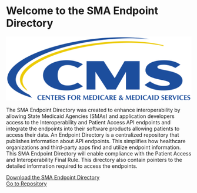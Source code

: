 
# Welcome to the SMA Endpoint Directory

![CMS Logo](CMS.png)

The SMA Endpoint Directory was created to enhance interoperability by allowing State Medicaid Agencies (SMAs) and application developers access to the Interoperability and Patient Access API endpoints and integrate the endpoints into their software products allowing patients to access their data.  An Endpoint Directory is a centralized repository that publishes information about API endpoints. This simplifies how healthcare organizations and third-party apps find and utilize endpoint information. This SMA Endpoint Directory will enable compliance with the Patient Access and Interoperability Final Rule. This directory also contain pointers to the detailed information required to access the endpoints.

[Download the SMA Endpoint Directory](https://github.com/CMSgov/SMA-Endpoint-Directory/blob/main/SMAEndpointDirectory.xlsx)\
[Go to Repository](https://github.com/CMSgov/SMA-Endpoint-Directory)